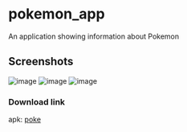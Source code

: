 # pokemon_app

An application showing information about Pokemon

## Screenshots
![image](https://github.com/pokenem/pokemon_app/assets/73646157/40afe86a-a944-41c8-8dc6-f8f8bebb4886)
![image](https://github.com/pokenem/pokemon_app/assets/73646157/4f0c9d49-b1a3-4b6c-8946-0ad6690cb42f)
![image](https://github.com/pokenem/pokemon_app/assets/73646157/a78ed5bc-42dc-4c29-bd03-34381641c5ee)

### Download link

apk: [poke](https://disk.yandex.ru/d/afO53NPmKjYq_g)
